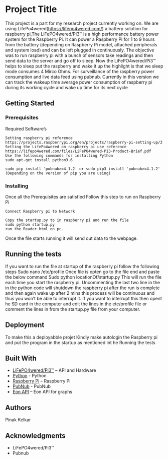 # Project Title

This project is a part for my research project currently working on. We are using LifePo4wered(https://lifepo4wered.com/) a battery solution for raspberry pi,The LiFePO4wered/Pi3™ is a high performance battery power system for the Raspberry Pi.  It can power a Raspberry Pi for 1 to 9 hours from the battery (depending on Raspberry Pi model, attached peripherals and system load) and can be left plugged in continuously. The objective was to run raspberry pi with a bunch of sensors take readings and then send data to the server and go off to sleep. Now the LiFePO4wered/Pi3™ helps to sleep put the raspberry and wake it up the highlight is that we sleep mode consumes 4 Mirco Ohms. For surveillance of the raspberry power consumption and live data feed using pubnub.
Currently in this version we can track the wakeup time average power consumption of raspberry pi during its working cycle and wake up time for its next cycle
## Getting Started

### Prerequisites
Required Software’s
```
Setting raspberry pi reference https://projects.raspberrypi.org/en/projects/raspberry-pi-setting-up/3
Setting the LifePo4wered on raspberry pi use reference https://lifepo4wered.com/files/LiFePO4wered-Pi3-Product-Brief.pdf
Use the following commands for installing Python
sudo apt-get install python3.6

sudo pip install 'pubnub>=4.1.2' or sudo pip3 install 'pubnub>=4.1.2'  
(Depending on the version of pip you are using)

```
### Installing
Once all the Prerequisites are satisfied Follow this step to run on Raspberry Pi
```
Connect Raspberry pi to Network 

Copy the startup.py to in raspberry pi and run the file
sudo python startup.py
run the Reader.html on pc.
```
Once the file starts running it will send out data to the webpage.
## Running the tests

If you want to run the file at startup of the raspberry pi follow the following steps
Sudo nano /etc/profile
Once file is opten go to the file end and paste the below command 
Sudo python locationOf/startup.py 
This will run the file each time you start the raspberry pi.
Uncommenting the last two line in the in the python code will shutdown the raspberry pi after the run is complete and then again wake up after 2 mins this process will be continuous and thus you won’t be able to interrupt it. 
If you want to interrupt this then opent he SD card in the computer and edit the lines in the etc/profile file or comment the lines in from the startup.py file from your computer.

## Deployment

To make this a deployabble projet Kindly make autologin the Raspberry pi and put the program in the startup as mentioned int he Running the tests

## Built With
* [LiFePO4wered/Pi3™]( https://lifepo4wered.com/) – API and Hardware
* [Python]( https://www.python.org/) - Python
* [Raspberry Pi]( https://www.raspberrypi.org/) – Raspberry Pi
* [PubNub]( https://www.pubnub.com/) - PubNub
* [Eon API]( https://www.pubnub.com/developers/eon/) – Eon API for graphs

## Authors
Pinak Kelkar

## Acknowledgments

* LiFePO4wered/Pi3™
* Pubnub
